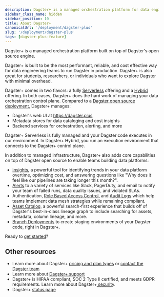 ```yaml
---
description: Dagster+ is a managed orchestration platform for data engineering, offering Serverless and Hybrid deployment types with data cataloging, cost insights, authentication and RBAC, alerting, and branch deployment features.
sidebar_class_name: hidden
sidebar_position: 10
title: About Dagster+
canonicalUrl: '/deployment/dagster-plus'
slug: '/deployment/dagster-plus'
tags: [dagster-plus-feature]
---
```


Dagster+ is a managed orchestration platform built on top of Dagster's open source engine.

Dagster+ is built to be the most performant, reliable, and cost effective way for data engineering teams to run Dagster in production. Dagster+ is also great for students, researchers, or individuals who want to explore Dagster with minimal overhead.

Dagster+ comes in two flavors: a fully [Serverless](/deployment/dagster-plus/serverless) offering and a [Hybrid](/deployment/dagster-plus/hybrid) offering. In both cases, Dagster+ does the hard work of managing your data orchestration control plane. Compared to a [Dagster open source deployment](/deployment/oss), Dagster+ manages:

- Dagster's web UI at https://dagster.plus
- Metadata stores for data cataloging and cost insights
- Backend services for orchestration, alerting, and more

Dagster+ Serverless is fully managed and your Dagster code executes in our environment. In Dagster+ Hybrid, you run an execution environment that connects to the Dagster+ control plane.

In addition to managed infrastructure, Dagster+ also adds core capabilities on top of Dagster open source to enable teams building data platforms:

- [Insights](/guides/observe/insights), a powerful tool for identifying trends in your data platform overtime, optimizing cost, and answering questions like "Why does it feel like our pipelines are taking longer this month?".
- [Alerts](/guides/observe/alerts) to a variety of services like Slack, PagerDuty, and email to notify your team of failed runs, data quality issues, and violated SLAs.
- Authentication, [Role Based Access Control](/deployment/dagster-plus/authentication-and-access-control/rbac), and [Audit Logs](/deployment/dagster-plus/authentication-and-access-control/rbac/audit-logs) which help teams implement data mesh strategies while remaining compliant.
- [Asset Catalog](/guides/observe/asset-catalog), a powerful search-first experience that builds off of Dagster's best-in-class lineage graph to include searching for assets, metadata, column lineage, and more.
- [Branch Deployments](/deployment/dagster-plus/deploying-code/branch-deployments) to create staging environments of your Dagster code, right in Dagster+.

Ready to [get started](/deployment/dagster-plus/getting-started)?

## Other resources

- Learn more about Dagster+ [pricing and plan types](https://dagster.io/pricing) or [contact the Dagster team](https://dagster.io/contact)
- Learn more about [Dagster+ support](https://dagster.io/support)
- Dagster+ is HIPAA compliant, SOC 2 Type II certified, and meets GDPR requirements. Learn more about Dagster+[ security](https://dagster.io/security).
- Dagster+ [status page](https://dagstercloud.statuspage.io)
